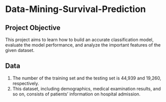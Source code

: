 # Data-Mining-Survival-Prediction  

## Project Objective  
This project aims to learn how to build an accurate classification model, evaluate the model performance, and analyze the important features of the given dataset.  

## Data  
1. The number of the training set and the testing set is 44,939 and 19,260, respectively.  
2. This dataset, including demographics, medical examination results, and so on, consists of patients’ information on hospital admission.

